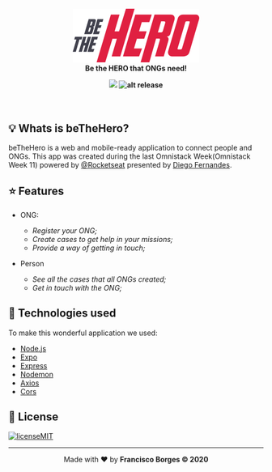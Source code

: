 <h4 align="center">
<img src="https://github.com/Franciscoborges2002/beTheHero/blob/master/frontend/src/assets/logo.svg" width="250px" /><br>
 <b>Be the HERO that ONGs need!</b>
 
 ![](https://img.shields.io/badge/omnistack-11-blueviolet?style=flat-square)
 ![alt release](https://img.shields.io/badge/release-v1.0.0-blue?style=flat-square&logo=appveyor)
</h4>

<br />

## :bulb: Whats is beTheHero?

beTheHero is a web and mobile-ready application to connect people and ONGs. This app was created during the last Omnistack Week(Omnistack Week 11) powered by [@Rocketseat](https://github.com/Rocketseat) presented by [Diego Fernandes](https://github.com/diego3g).



## :star: Features
* ONG:
    * _Register your ONG;_
    * _Create cases to get help in your missions;_
    * _Provide a way of getting in touch;_

* Person
    * _See all the cases that all ONGs created;_
    * _Get in touch with the ONG;_
    
    

## :rocket: Technologies used

To make this wonderful application we used:
- [Node.js](https://nodejs.org/en/)
- [Expo](https://expo.io/)
- [Express](https://expressjs.com)
- [Nodemon](https://www.npmjs.com/package/nodemon)
- [Axios](https://www.npmjs.com/package/axios)
- [Cors](https://www.npmjs.com/package/cors)



## :memo: License

[![licenseMIT](https://img.shields.io/badge/license-MIT-green)](https://choosealicense.com/licenses/mit/)

---

<p align="center">Made with ❤️ by <strong>Francisco Borges © 2020</p> 
